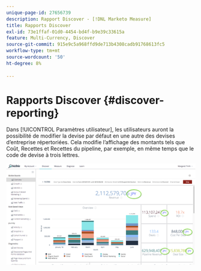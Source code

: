 ```yaml
---
unique-page-id: 27656739
description: Rapport Discover - [!DNL Marketo Measure]
title: Rapports Discover
exl-id: 73e1ffaf-01d0-4454-bd4f-b9e39c33615a
feature: Multi-Currency, Discover
source-git-commit: 915e9c5a968ffd9de713b4308cadb91768613fc5
workflow-type: tm+mt
source-wordcount: '50'
ht-degree: 8%

---
```


# Rapports Discover {#discover-reporting}

Dans [!UICONTROL Paramètres utilisateur], les utilisateurs auront la possibilité de modifier la devise par défaut en une autre des devises d’entreprise répertoriées. Cela modifie l’affichage des montants tels que Coût, Recettes et Recettes du pipeline, par exemple, en même temps que le code de devise à trois lettres.

![](assets/one.png)
